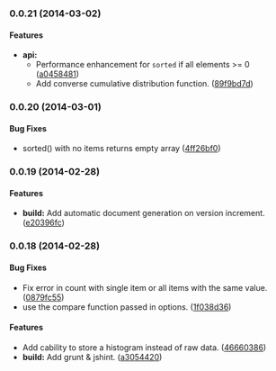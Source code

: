 <a name="0.0.21"></a>
### 0.0.21 (2014-03-02)


#### Features

* **api:**
  * Performance enhancement for `sorted` if all elements >= 0 ([a0458481](https://github.com/shane-tomlinson/think-stats/commit/a0458481639b291bb87ff73721d387568f8a1a43))
  * Add converse cumulative distribution function. ([89f9bd7d](https://github.com/shane-tomlinson/think-stats/commit/89f9bd7dd66ab1c425ff2cda8589dcd6491acac0))


<a name="0.0.20"></a>
### 0.0.20 (2014-03-01)


#### Bug Fixes

* sorted() with no items returns empty array ([4ff26bf0](https://github.com/shane-tomlinson/think-stats/commit/4ff26bf099d48136ba1a38a585cd8afb4e336fd4))


<a name="0.0.19"></a>
### 0.0.19 (2014-02-28)


#### Features

* **build:** Add automatic document generation on version increment. ([e20396fc](https://github.com/shane-tomlinson/think-stats/commit/e20396fc1d79f85a7247c7a742e0773acfa39d1b))


<a name="0.0.18"></a>
### 0.0.18 (2014-02-28)


#### Bug Fixes

* Fix error in count with single item or all items with the same value. ([0879fc55](https://github.com/shane-tomlinson/think-stats/commit/0879fc55fa5e36e02079c7373fc0bc9005958ec5))
* use the compare function passed in options. ([1f038d36](https://github.com/shane-tomlinson/think-stats/commit/1f038d362d7bf4eb9aa386eee658532c0237b7d9))


#### Features

* Add cability to store a histogram instead of raw data. ([46660386](https://github.com/shane-tomlinson/think-stats/commit/46660386f4b3df28745ef73fcf5f456d67be5d08))
* **build:** Add grunt & jshint. ([a3054420](https://github.com/shane-tomlinson/think-stats/commit/a305442065a4467c20a575217e1ca5151b823d72))


